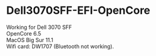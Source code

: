 # Dell3070SFF-EFI-OpenCore
Working for Dell 3070 SFF <br>
OpenCore 6.5 <br>
MacOS Big Sur 11.1 <br>
Wifi card: DW1707 (Bluetooth not working).
